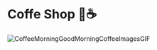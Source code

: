 # Coffe Shop 🧋☕
![CoffeeMorningGoodMorningCoffeeImagesGIF](https://github.com/user-attachments/assets/9bc4448a-7030-497b-aeac-39d715f6b3b7)
